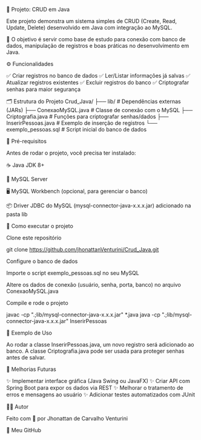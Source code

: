 📌 Projeto: CRUD em Java

Este projeto demonstra um sistema simples de CRUD (Create, Read, Update, Delete) desenvolvido em Java com integração ao MySQL.

🔹 O objetivo é servir como base de estudo para conexão com banco de dados, manipulação de registros e boas práticas no desenvolvimento em Java.

⚙️ Funcionalidades

✅ Criar registros no banco de dados
✅ Ler/Listar informações já salvas
✅ Atualizar registros existentes
✅ Excluir registros do banco
✅ Criptografar senhas para maior segurança

🗂 Estrutura do Projeto
Crud_Java/
├── lib/                     # Dependências externas (JARs)
├── ConexaoMySQL.java        # Classe de conexão com o MySQL
├── Criptografia.java        # Funções para criptografar senhas/dados
├── InserirPessoas.java      # Exemplo de inserção de registros
└── exemplo_pessoas.sql      # Script inicial do banco de dados

🔧 Pré-requisitos

Antes de rodar o projeto, você precisa ter instalado:

☕ Java JDK 8+

🐬 MySQL Server

🖥 MySQL Workbench (opcional, para gerenciar o banco)

📦 Driver JDBC do MySQL (mysql-connector-java-x.x.x.jar) adicionado na pasta lib

🚀 Como executar o projeto

Clone este repositório

git clone https://github.com/jhonattanVenturini/Crud_Java.git


Configure o banco de dados

Importe o script exemplo_pessoas.sql no seu MySQL

Altere os dados de conexão (usuário, senha, porta, banco) no arquivo ConexaoMySQL.java

Compile e rode o projeto

javac -cp ".;lib/mysql-connector-java-x.x.x.jar" *.java
java -cp ".;lib/mysql-connector-java-x.x.x.jar" InserirPessoas

📖 Exemplo de Uso

Ao rodar a classe InserirPessoas.java, um novo registro será adicionado ao banco.
A classe Criptografia.java pode ser usada para proteger senhas antes de salvar.

📌 Melhorias Futuras

✨ Implementar interface gráfica (Java Swing ou JavaFX)
✨ Criar API com Spring Boot para expor os dados via REST
✨ Melhorar o tratamento de erros e mensagens ao usuário
✨ Adicionar testes automatizados com JUnit

👨‍💻 Autor

Feito com 💙 por Jhonattan de Carvalho Venturini

🔗 Meu GitHub
